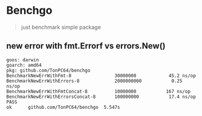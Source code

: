 # Benchgo

> just benchmark simple package

## new error with fmt.Errorf vs errors.New()

```text
goos: darwin
goarch: amd64
pkg: github.com/TonPC64/benchgo
BenchmarkNewErrWithFmt-8            	30000000	        45.2 ns/op
BenchmarkNewErrWithErrors-8         	2000000000	         0.25 ns/op
BenchmarkNewErrWithFmtConcat-8      	10000000	       167 ns/op
BenchmarkNewErrWithErrorsConcat-8   	100000000	        17.4 ns/op
PASS
ok  	github.com/TonPC64/benchgo	5.547s
```